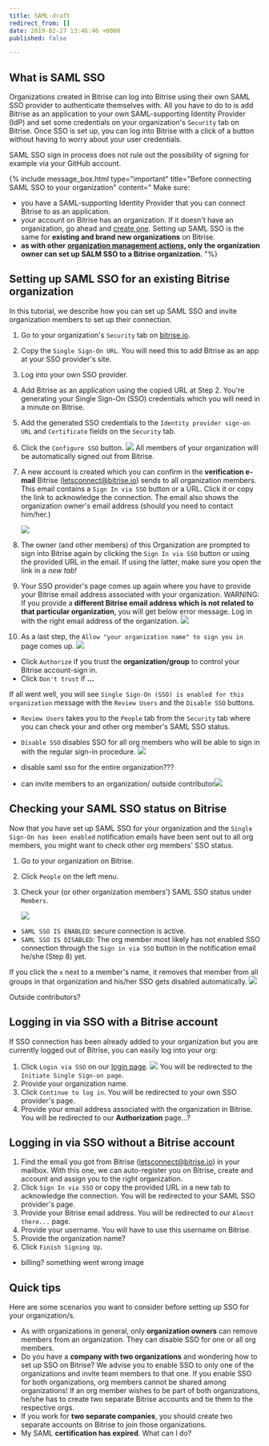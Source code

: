 ```yaml
---
title: SAML-draft
redirect_from: []
date: 2019-02-27 13:46:46 +0000
published: false

---
```

## What is SAML SSO

Organizations created in Bitrise can log into Bitrise using their own SAML SSO provider to authenticate themselves with. All you have to do to is add Bitrise as an application to your own SAML-supporting Identity Provider (IdP) and set some credentials on your organization's `Security` tab on Bitrise. Once SSO is set up, you can log into Bitrise with a click of a button without having to worry about your user credentials.

SAML SSO sign in process does not rule out the possibility of signing for example via your GitHub account.

{% include message_box.html type="important" title="Before connecting SAML SSO to your organization" content=" Make sure:

* you have a SAML-supporting Identity Provider that you can connect Bitrise to as an application.
* your account on Bitrise has an organization. If it doesn't have an organization, go ahead and [create one](/team-management/organizations/creating-org/). Setting up SAML SSO is the same for **existing and brand new organizations** on Bitrise.
* **as with other** [**organization management actions**](/team-management/user-roles-on-app-teams/)**, only the organization owner can set up SALM SSO to a Bitrise organization.** "%}

## Setting up SAML SSO for an existing Bitrise organization

In this tutorial, we describe how you can set up SAML SSO and invite organization members to set up their connection.

 1. Go to your organization's `Security` tab on [bitrise.io](https://www.bitrise.io).
 2. Copy the `Single Sign-On URL`. You will need this to add Bitrise as an app at your SSO provider's site.
 3. Log into your own SSO provider.
 4. Add Bitrise as an application using the copied URL at Step 2. You're generating your Single Sign-On (SSO) credentials which you will need in a minute on Bitrise.
 5. Add the generated SSO credentials to the `Identity provider sign-on URL` and `Certificate` fields on the `Security` tab.
 6. Click the `Configure SSO` button.
    ![](/img/SSO-page.jpg)
    All members of your organization will be automatically signed out from Bitrise.
 7. A new account is created which you can confirm in the **verification e-mail** Bitrise (letsconnect@bitrise.io) sends to all organization members. This email contains a `Sign In via SSO` button or a URL. Click it or copy the link to acknowledge the connection. The email also shows the organization owner's email address (should you need to contact him/her.)

    ![](/img/saml-step-up-enabling-missing.jpg)
 8. The owner (and other members) of this Organization are prompted to sign into Bitrise again by clicking the `Sign In via SSO` button or using the provided URL in the email. If using the latter, make sure you open the link in a _new tab_!
 9. Your SSO provider's page comes up again where you have to provide your Bitrise email address associated with your organization. WARNING: If you provide a **different Bitrise email address which is not related to that particular organization**, you will get below error message. Log in with the right email address of the organization.
    ![](/img/no-connected-sso-for-this-email-address.png)
10. As a last step, the `Allow "your organization name" to sign you in` page comes up.
    ![](/img/enable-saml.jpg)

* Click `Authorize` if you trust the **organization/group** to control your Bitrise account-sign in.
* Click `Don't trust` if **...**

If all went well, you will see `Single Sign-On (SSO) is enabled for this organization` message with the `Review Users` and the `Disable SSO` buttons.

* `Review Users` takes you to the `People` tab from the `Security` tab where you can check your and other org member's SAML SSO status.
* `Disable SSO` disables SSO for all org members who will be able to sign in with the regular sign-in procedure. ![](/img/disable-saml.jpg)
* disable saml sso for the entire organization???


* can invite members to an organization/ outside contributor![](/img/login-via-sso.jpg)

## Checking your SAML SSO status on Bitrise

Now that you have set up SAML SSO for your organization and the `Single Sign-On has been enabled` notification emails have been sent out to all org members, you might want to check other org members' SSO status.

1. Go to your organization on Bitrise.
2. Click `People` on the left menu.
3. Check your (or other organization members') SAML SSO status under `Members`.

   ![](/img/saml-status.png)

* `SAML SSO IS ENABLED`: secure connection is active.
* `SAML SSO IS DISABLED`: The org member most likely has not enabled SSO connection through the `Sign in via SSO` button in the notification email he/she  (Step 8) yet.

If you click the `x` next to a member's name, it removes that member from all groups in that organization and his/her SSO gets disabled automatically. ![](/img/are-you-sure.png)

Outside contributors?

## Logging in via SSO with a Bitrise account

If SSO connection has been already added to your organization but you are currently logged out of Bitrise, you can easily log into your org:

1. Click `Login via SSO` on our [login page](https://app.bitrise.io/users/sign_in).
   ![](/img/login-via-sso.jpg)
   You will be redirected to the `Initiate Single Sign-on page`.
2. Provide your organization name.
3. Click `Continue to log in`.
   You will be redirected to your own SSO provider's page.
4. Provide your email address associated with the organization in Bitrise.
   You will be redirected to our **Authorization** page...?

## Logging in via SSO without a Bitrise account

1. Find the email you got from Bitrise (letsconnect@bitrise.io) in your mailbox. With this one, we can auto-register you on Bitrise, create and account and assign you to the right organization.
2. Click `Sign In via SSO` or copy the provided URL in a new tab to acknowledge the connection.
   You will be redirected to your SAML SSO provider's page.
3. Provide your Bitrise email address.
   You will be redirected to our `Almost there...` page.
4. Provide your username. You will have to use this username on Bitrise.
5. Provide the organization name?
6. Click `Finish Signing Up`.

* billing?
  something went wrong image

## Quick tips

Here are some scenarios you want to consider before setting up SSO for your organization/s.

* As with organizations in general, only **organization owners** can remove members from an organization. They can disable SSO for one or all org members.
* Do you have a **company with two organizations** and wondering how to set up SSO on Bitrise? We advise you to enable SSO to only one of the organizations and invite team members to that one. If you enable SSO for both organizations, org members cannot be shared among organizations! If an org member wishes to be part of both organizations, he/she has to create two separate Bitrise accounts and tie them to the respective orgs.
* If you work for **two separate companies**, you should create two separate accounts on Bitrise to join those organizations.
* My SAML **certification has expired**. What can I do?